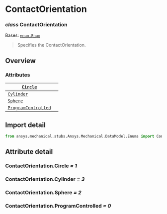 # ContactOrientation

### *class* ContactOrientation

Bases: [`enum.Enum`](https://docs.python.org/3/library/enum.html#enum.Enum)

> Specifies the ContactOrientation.

> <!-- !! processed by numpydoc !! -->

## Overview

### Attributes

| [`Circle`](#ContactOrientation.Circle)                                         |    |
|--------------------------------------------------------------------------------|----|
| [`Cylinder`](../../../ACT/DesignModeler/Primitives/Sheet/Cylinder.md#Cylinder) |    |
| [`Sphere`](#ContactOrientation.Sphere)                                         |    |
| [`ProgramControlled`](#ContactOrientation.ProgramControlled)                   |    |

## Import detail

```python
from ansys.mechanical.stubs.Ansys.Mechanical.DataModel.Enums import ContactOrientation
```

## Attribute detail

### ContactOrientation.Circle *= 1*

### ContactOrientation.Cylinder *= 3*

### ContactOrientation.Sphere *= 2*

### ContactOrientation.ProgramControlled *= 0*

